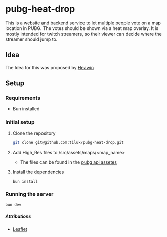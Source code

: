 # pubg-heat-drop

This is a website and backend service to let multiple people vote on a map location in PUBG.
The votes should be shown via a heat map overlay.
It is mostly intended for twitch streamers, so their viewer can decide where the streamer should jump to.

## Idea

The Idea for this was proposed by [Heawin](https://twitch.tv/heawin)

## Setup

### Requirements

- Bun installed

### Initial setup

1. Clone the repository

   ```bash
   git clone git@github.com:tiluk/pubg-heat-drop.git
   ```

1. Add High_Res files to /src/assets/maps/<map_name>

   - The files can be found in the [pubg api assetes](https://github.com/pubg/api-assets/tree/master/Assets/Maps)

1. Install the dependencies
   ```bash
   bun install
   ```

### Running the server

```bash
bun dev
```

##### Attributions

- [Leaflet](https://leafletjs.com/)
